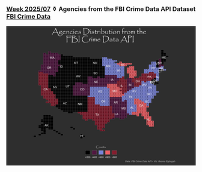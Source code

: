### [Week 2025/07](https://github.com/symplyelah/Tidytuesday/blob/master/2025/Agencies%20from%20the%20FBI%20Crime%20Data%20API/Agencies%20from%20the%20FBI%20Crime%20Data%20API.Rmd) ⚱️ Agencies from the FBI Crime Data API Dataset [FBI Crime Data](https://cde.ucr.cjis.gov/LATEST/webapp/#/pages/docApi)
![./2025/Agencies%20from%20the%20FBI%20Crime%20Data%20API/fbi_1.png](https://github.com/symplyelah/Tidytuesday/blob/master/2025/Agencies%20from%20the%20FBI%20Crime%20Data%20API/fbi_1.png)
